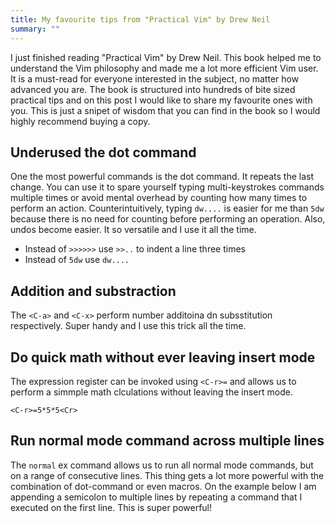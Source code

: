 ```yaml
---
title: My favourite tips from "Practical Vim" by Drew Neil
summary: ""
---
```


I just finished reading "Practical Vim" by Drew Neil. This book helped me to understand the Vim philosophy and made me a lot more efficient Vim user. It is a must-read for everyone interested in the subject, no matter how advanced you are. The book is structured into hundreds of bite sized practical tips and on this post I would like to share my favourite ones with you. This is just a snipet of wisdom that you can find in the book so I would highly recommend buying a copy.

## Underused the dot command

One the most powerful commands is the dot command. It repeats the last change. You can use it to spare yourself typing multi-keystrokes commands multiple times or avoid mental overhead by counting how many times to perform an action. Counterintuitively, typing `dw....` is easier for me than `5dw` because there is no need for counting before performing an operation. Also, undos become easier. It so versatile and I use it all the time.

- Instead of `>>>>>>` use `>>..` to indent a line three times
- Instead of `5dw` use `dw....`

## Addition and substraction

The `<C-a>` and `<C-x>` perform number additoina dn subsstitution respectively. Super handy and I use this trick all the time.

## Do quick math without ever leaving insert mode

The expression register can be invoked using `<C-r>=` and allows us to perform a simmple math clculations without leaving the insert mode.

`<C-r>=5*5*5<Cr>`

## Run normal mode command across multiple lines

The `normal` ex command allows us to run all normal mode commands, but on a range of consecutive lines. This thing gets a lot more powerful with the combination of dot-command or even macros. On the example below I am appending a semicolon to multiple lines by repeating a command that I executed on the first line. This is super powerful!

##
